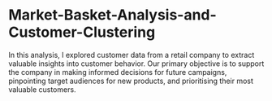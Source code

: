 # Market-Basket-Analysis-and-Customer-Clustering
In this analysis, I explored customer data from a retail company to extract valuable insights into customer behavior. Our primary objective is to support the company in making informed decisions for future campaigns, pinpointing target audiences for new products, and prioritising their most valuable customers.
